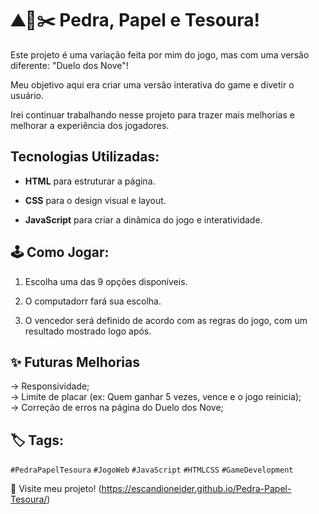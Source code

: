 # ⛰️📄✂️ Pedra, Papel e Tesoura!

Este projeto é uma variação feita por mim do jogo, mas com uma versão diferente: "Duelo dos Nove"!  

Meu objetivo aqui era criar uma versão interativa do game e divetir o usuário.  

Irei continuar trabalhando nesse projeto para trazer mais melhorias e melhorar a experiência dos jogadores.

## Tecnologias Utilizadas:
- **HTML** para estruturar a página.
  
- **CSS** para o design visual e layout.
  
- **JavaScript** para criar a dinâmica do jogo e interatividade.

## 🕹 Como Jogar:
1. Escolha uma das 9 opções disponíveis.
   
2. O computadorr fará sua escolha.
   
3. O vencedor será definido de acordo com as regras do jogo, com um resultado mostrado logo após.

## ✨ **Futuras Melhorias**  
-> Responsividade;  
-> Limite de placar (ex: Quem ganhar 5 vezes, vence e o jogo reinicia);  
-> Correção de erros na página do Duelo dos Nove;

## 🏷 Tags:
`#PedraPapelTesoura`  `#JogoWeb`  `#JavaScript`  `#HTMLCSS`  `#GameDevelopment` 

🔗 Visite meu projeto! (https://escandioneider.github.io/Pedra-Papel-Tesoura/)
